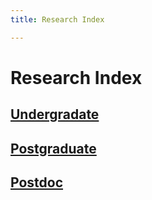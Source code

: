 ```yaml
---
title: Research Index

---
```


# Research Index

## [Undergradate](/research/undergrad/)
## [Postgraduate](/postgrad/)
## [Postdoc](/postdoc/)

